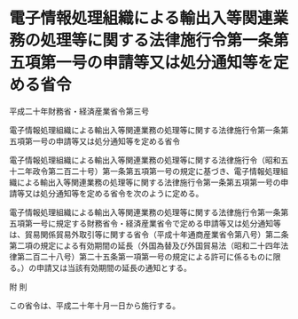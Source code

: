 # 電子情報処理組織による輸出入等関連業務の処理等に関する法律施行令第一条第五項第一号の申請等又は処分通知等を定める省令

平成二十年財務省・経済産業省令第三号

電子情報処理組織による輸出入等関連業務の処理等に関する法律施行令第一条第五項第一号の申請等又は処分通知等を定める省令

電子情報処理組織による輸出入等関連業務の処理等に関する法律施行令（昭和五十二年政令第二百二十号）第一条第五項第一号の規定に基づき、電子情報処理組織による輸出入等関連業務の処理等に関する法律施行令第一条第五項第一号の申請等又は処分通知等を定める省令を次のように定める。

電子情報処理組織による輸出入等関連業務の処理等に関する法律施行令第一条第五項第一号に規定する財務省令・経済産業省令で定める申請等又は処分通知等は、貿易関係貿易外取引等に関する省令（平成十年通商産業省令第八号）第二条第二項の規定による有効期間の延長（外国為替及び外国貿易法（昭和二十四年法律第二百二十八号）第二十五条第一項第一号の規定による許可に係るものに限る。）の申請又は当該有効期間の延長の通知とする。

附 則

この省令は、平成二十年十月一日から施行する。
